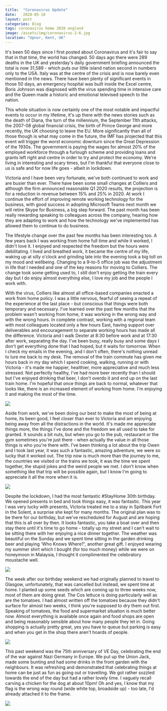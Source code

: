 ```yaml
---
title:  "Coronavirus Update"
date:   2020-05-10
layout: post
categories: blog
tags: coronavirus home 2020 england
image: /assets/img/coronavirus-2-6.jpg
location: "Upnor, Kent, UK"
---
```


It's been 50 days since I first posted about Coronavirus and it's fair to say that in that time, the world has changed. 50 days ago there were 289 deaths in the UK and yesterday's daily government briefing announced the total is now 31,589 - which puts our little island nation second in numbers only to the USA. Italy was at the centre of the crisis and is now barely even mentioned in the news. There have been plenty of significant events in those 50 days, an emergency hospital was built inside the Excel centre, Boris Johnson was diagnosed with the virus spending time in intensive care and the Queen made a historic and emotional televised speech to the nation.

This whole situation is now certainly one of the most notable and impactful events to occur in my lifetime, it's up there with the news stories such as the death of Diana, the turn of the millennium, the September 11th attacks, the 2007-08 global financial crisis, the birth of Prince George and more recently, the UK choosing to leave the EU. More significantly than all of those though is what may come in the future, the IMF has projected that this event will trigger the worst economic downturn since the Great Depression of the 1930s. The government is paying the wages for almost 20% of the employed workforce through a furlough scheme and providing loans and grants left right and centre in order to try and protect the economy. We're living in interesting and scary times, but I'm thankful that everyone close to us is safe and for now life goes - albeit in lockdown.

Victoria and I have been very fortunate, we've both continued to work and are busier than ever. There have been some small changes at Colliers and although the firm announced reasonable Q1 2020 results, the projection is for a reduction in revenue between 15% and 25% in 2020. At work I continue the effort of improving remote working technology for the business, with good success in adopting Microsoft Teams next month we will retire Skype for Business, a big step forward. The past month has been really rewarding speaking to colleagues across the company, hearing how they are adapting to work and how the technology we've implemented has allowed them to continue to do business.

The lifestyle change over the past few months has been interesting too. A few years back I was working from home full time and while it worked, I didn't love it. I enjoyed and respected the freedom but the hours were debilitating. I lived and breathed work, it became the centre of my life, waking up at silly o'clock and grinding late into the evening took a big toll on my mood and wellbeing. Changing to a 9-to-5 office job was the adjustment in life that I needed and one of the key reasons for moving to Colliers. The change took some getting used to, I still don't enjoy getting the train every day but I do enjoy almost everything else, I love my job and the people I work with.

With the virus, Colliers like almost all office-based companies enacted a work from home policy. I was a little nervous, fearful of seeing a repeat of the experience at the last place - but conscious that things were both temporary and necessary. I've learned over the past few months that the problem wasn't working from home, it was working in the wrong way and with the wrong hours. In complete contrast, working with a regional team with most colleagues located only a few hours East, having support over deliverables and encouragement to separate working hours has made all the difference. Victoria and I walk Dexter at 8:30 before work and at 17:30 after work, separating the day. I've been busy, really busy and some days I don't get everything done that I had hoped, but it waits for tomorrow. When I check my emails in the evening, and I don't often, there's nothing unread to lure me back to my desk. The removal of the train commute has given me hours back in my day which I spend cooking, walking, running or with Victoria - it's made me happier, healthier, more appreciative and much less stressed. Not perfectly healthy, I've had more beer recently than I should but I've enjoyed drinking that beer, I don't overdo it and end up on the last train home. I'm hopeful that once things are back to normal, whatever that looks like, there is an increased element of working from home. I'm enjoying it and making the most of the time.

![][coronavirus-2-4]

Aside from work, we've been doing our best to make the most of being at home, its been good, I feel closer than ever to Victoria and am enjoying being away from all the distractions in the world. It's made me appreciate things more, the things I've done and the freedom we all used to take for granted. It sounds a bit nuts, but when you go to the pub, restaurant or the gym sometimes you're just there - when actually the value in all those things is who you're there with. I've been thinking a lot about the trip Owen and I took last year, it was such a fantastic, amazing adventure, we were so lucky that it worked out. The trip now is much more than the journey to me, the countries we visited or the trains we took, it was the time we spent together, the stupid jokes and the weird people we met. I don't know when something like that trip will be possible again, but I know I'm going to appreciate it all the more when it is.

![][coronavirus-2-2]

Despite the lockdown, I had the most fantastic #StayHome 30th birthday. We opened presents in bed and took things easy, it was fantastic. This year I was very lucky with presents, Victoria treated me to a stay in Spitbank Fort in the Solent, a surprise she kept for many months. The original plan was to be there for our birthday, but we've rescheduled for August and are hoping that this is all over by then. It looks fantastic, you take a boat over and then stay there until it's time to go home - totally up my street and I can't wait to be sitting there with her enjoying a nice dinner together. The weather was beautiful on the Sunday and we spent time sitting in the garden drinking beer and playing 'Who Knows Where?', another great gift. I enjoyed wearing my summer shirt which I bought (for too much money) while we were on honeymoon in Malaysia, I thought it complimented the celebratory moustache well.

![][coronavirus-2-1]

The week after our birthday weekend we had originally planned to travel to Glasgow, unfortunately, that was cancelled but instead, we spent time at home. I planted up some seeds which are coming up to three weeks now, most of them are doing great. The Cos lettuce is doing particularly well as are the tomatoes. I had almost written off the tomatoes because they didn't surface for almost two weeks, I think you're supposed to dry them out first. Speaking of tomatoes, the food and supermarket situation is much better now. Almost everything is available once again and food shops are open and being reasonably sensible about how many people they let in. Going shopping is actually pretty great, yes you have to queue but parking is easy and when you get in the shop there aren't hoards of people.

![][coronavirus-2-7]

This past weekend was the 75th anniversary of VE Day, celebrating the end of the war against Nazi Germany in Europe. We put up the Union Jack, made some bunting and had some drinks in the front garden with the neighbours. It was refreshing and demonstrated that celebrating things at home can be just as fun as going out or travelling. We got rather sozzled towards the end of the day but had a rather lovely time. I vaguely recall carving a chicken for the dog at about 10pm! Oh and yes, I know that my flag is the wrong way round (wide white top, broadside up) - too late, I'd already attached it to the frame.

![][coronavirus-2-6]

[coronavirus-2-1]: /assets/img/coronavirus-2-1.jpg
[coronavirus-2-2]: /assets/img/coronavirus-2-2.jpg
[coronavirus-2-3]: /assets/img/coronavirus-2-3.jpg
[coronavirus-2-4]: /assets/img/coronavirus-2-4.jpg
[coronavirus-2-5]: /assets/img/coronavirus-2-5.jpg
[coronavirus-2-6]: /assets/img/coronavirus-2-6.jpg
[coronavirus-2-7]: /assets/img/coronavirus-2-7.jpg
